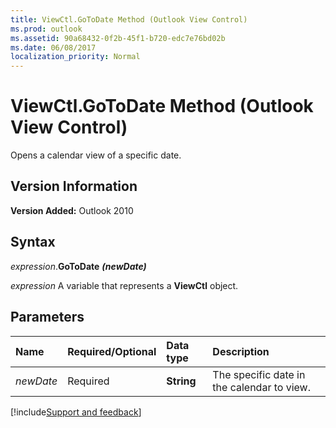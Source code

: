 ```yaml
---
title: ViewCtl.GoToDate Method (Outlook View Control)
ms.prod: outlook
ms.assetid: 90a68432-0f2b-45f1-b720-edc7e76bd02b
ms.date: 06/08/2017
localization_priority: Normal
---
```



# ViewCtl.GoToDate Method (Outlook View Control)

Opens a calendar view of a specific date.


## Version Information

 **Version Added:** Outlook 2010


## Syntax

_expression_.**GoToDate** **_(newDate)_**

_expression_ A variable that represents a **ViewCtl** object.


## Parameters



|Name|Required/Optional|Data type|Description|
|:-----|:-----|:-----|:-----|
| _newDate_|Required| **String**|The specific date in the calendar to view.|

[!include[Support and feedback](~/includes/feedback-boilerplate.md)]